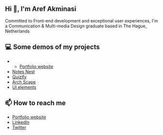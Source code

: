 ## Hi 👋, I'm Aref Akminasi 
Committed to Front-end development and exceptional user experiences, I'm a Communication & Multi-media Design graduate based in The Hague, Netherlands

## 💻 Some demos of my projects
- - [Portfolio website](https://portfolio-website-aref.web.app)
- [Notes Nest](https://aref-akminasi.github.io/notes-nest/)
- [Quizify](https://aref-akminasi.github.io/quizify/)
- [Arch Scape](https://aref-akminasi.github.io/arch-scape/)
- [UI elements](https://aref-akminasi.github.io/ui-elements-docs/)

## 📫 How to reach me 
- [Portfolio website](https://portfolio-website-aref.web.app/contact)
- [LinkedIn](https://www.linkedin.com/in/aref-akminasi-91412b207/)
- [Twitter](https://twitter.com/aref_akminasi)

